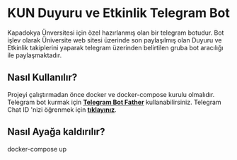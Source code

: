 # KUN Duyuru ve Etkinlik Telegram Bot



Kapadokya Ünversitesi için özel hazırlanmış olan bir telegram botudur. Bot işlev olarak Üniversite web sitesi üzerinde son paylaşılmış olan Duyuru ve Etkinlik takiplerini yaparak telegram üzerinden belirtilen gruba bot aracılığı ile paylaşmaktadır.



## **Nasıl Kullanılır?**
Projeyi çalıştırmadan önce docker ve docker-compose kurulu olmalıdır. Telegram bot kurmak için **[Telegram Bot Father](https://teknotower.com/10-dakikada-telegram-botu-nasil-olusturulur/)** kullanabilirsiniz. Telegram Chat ID 'nizi öğrenmek için **[tıklayınız](https://www.alphr.com/find-chat-id-telegram/#:~:text=still%20pretty%20nifty%3A-,Go%20to%20https%3A%2F%2Fweb.telegram.org.,are%20actually%20your%20chat%20ID.)**.


## **Nasıl Ayağa kaldırılır?**


docker-compose up 
